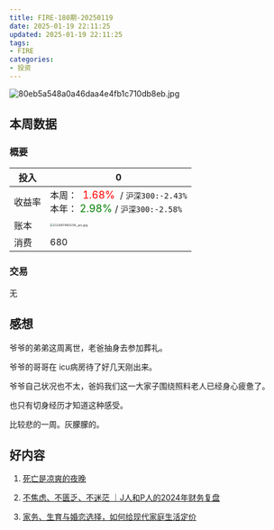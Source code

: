 ```yaml
---
title: FIRE-180期-20250119
date: 2025-01-19 22:11:25
updated: 2025-01-19 22:11:25
tags:
- FIRE
categories:
- 投资
---
```


![80eb5a548a0a46daa4e4fb1c710db8eb.jpg](https://s2.loli.net/2025/01/20/odypQiz5SumkK43.jpg)

## 本周数据

### 概要

| 投入   | 0                                                  |
| ------ | ------------------------------------------------------------ |
| 收益率 | 本周：<font color="red" size=4>  1.68% </font> / `沪深300:-2.43%`    <br />本年：<font color="green" size=4> 2.98% </font>/ `沪深300:-2.58%` |
| 账本   | <img src="https://s2.loli.net/2025/01/20/nBVmAU8OD1lK6ap.jpg" alt="211697983156_.pic.jpg" style="zoom:33%;" /> |
| 消费   | 680                                           |

### 交易
无

## 感想

爷爷的弟弟这周离世，老爸抽身去参加葬礼。

爷爷的哥哥在 icu病房待了好几天刚出来。

爷爷自己状况也不太，爸妈我们这一大家子围绕照料老人已经身心疲惫了。

也只有切身经历才知道这种感受。

比较悲的一周。灰朦朦的。


## 好内容

1. [死亡是凉爽的夜晚](https://www.xiaoyuzhoufm.com/episode/5e74543a418a84a046c4e546)

2. [不焦虑、不匮乏、不迷茫 ｜J人和P人的2024年财务复盘](https://www.xiaoyuzhoufm.com/episode/6784cebad6a4b57e14c4658f)

3. [家务、生育与婚恋选择，如何给现代家庭生活定价](https://www.xiaoyuzhoufm.com/episode/6780daac1bf3f0ab2b3d6d78)

